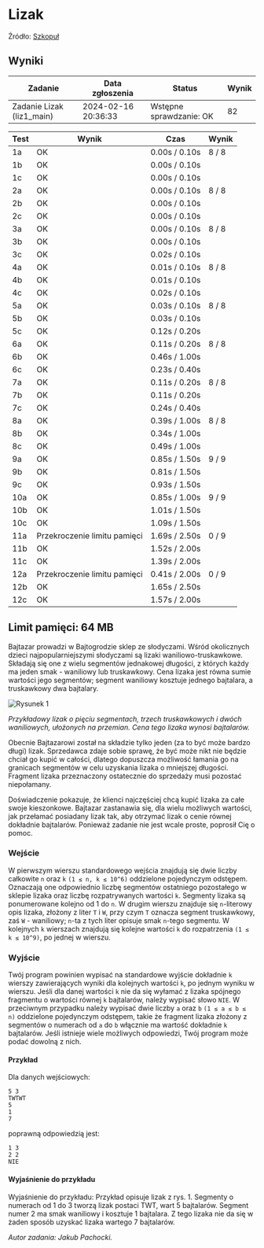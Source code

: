 # Lizak

Źródło: <a href="https://szkopul.edu.pl/problemset/problem/AWhdD7i4V7mupdKWVtpgfGSM/site/?key=statement">Szkopuł</a>

## Wyniki

| Zadanie                   | Data zgłoszenia      | Status                     | Wynik |
|---------------------------|----------------------|----------------------------|-------|
| Zadanie Lizak (liz1_main) | 2024-02-16 20:36:33 | Wstępne sprawdzanie: OK | 82    |

| Test | Wynik | Czas | Wynik |
|------|-------|------|-------|
| 1a | OK | 0.00s / 0.10s | 8 / 8 |
| 1b | OK | 0.00s / 0.10s | |
| 1c | OK | 0.00s / 0.10s | |
| 2a | OK | 0.00s / 0.10s | 8 / 8 |
| 2b | OK | 0.00s / 0.10s | |
| 2c | OK | 0.00s / 0.10s | |
| 3a | OK | 0.00s / 0.10s | 8 / 8 |
| 3b | OK | 0.00s / 0.10s | |
| 3c | OK | 0.02s / 0.10s | |
| 4a | OK | 0.01s / 0.10s | 8 / 8 |
| 4b | OK | 0.01s / 0.10s | |
| 4c | OK | 0.02s / 0.10s | |
| 5a | OK | 0.03s / 0.10s | 8 / 8 |
| 5b | OK | 0.03s / 0.10s | |
| 5c | OK | 0.12s / 0.20s | |
| 6a | OK | 0.11s / 0.20s | 8 / 8 |
| 6b | OK | 0.46s / 1.00s | |
| 6c | OK | 0.23s / 0.40s | |
| 7a | OK | 0.11s / 0.20s | 8 / 8 |
| 7b | OK | 0.11s / 0.20s | |
| 7c | OK | 0.24s / 0.40s | |
| 8a | OK | 0.39s / 1.00s | 8 / 8 |
| 8b | OK | 0.34s / 1.00s | |
| 8c | OK | 0.49s / 1.00s | |
| 9a | OK | 0.85s / 1.50s | 9 / 9 |
| 9b | OK | 0.81s / 1.50s | |
| 9c | OK | 0.93s / 1.50s | |
| 10a | OK | 0.85s / 1.00s | 9 / 9 |
| 10b | OK | 1.01s / 1.50s | |
| 10c | OK | 1.09s / 1.50s | |
| 11a | Przekroczenie limitu pamięci | 1.69s / 2.50s | 0 / 9 |
| 11b | OK | 1.52s / 2.00s | |
| 11c | OK | 1.39s / 2.00s | |
| 12a | Przekroczenie limitu pamięci | 0.41s / 2.00s | 0 / 9 |
| 12b | OK | 1.65s / 2.50s | |
| 12c | OK | 1.57s / 2.00s | |



## Limit pamięci: 64 MB

Bajtazar prowadzi w Bajtogrodzie sklep ze słodyczami. Wśród okolicznych dzieci najpopularniejszymi słodyczami są lizaki waniliowo-truskawkowe. Składają się one z wielu segmentów jednakowej długości, z których każdy ma jeden smak - waniliowy lub truskawkowy. Cena lizaka jest równa sumie wartości jego segmentów; segment waniliowy kosztuje jednego bajtalara, a truskawkowy dwa bajtalary.

![Rysunek 1](https://szkopul.edu.pl/problemset/problem/AWhdD7i4V7mupdKWVtpgfGSM/site/images/OI18/lizak.jpg) 

*Przykładowy lizak o pięciu segmentach, trzech truskawkowych i dwóch waniliowych, ułożonych na przemian. Cena tego lizaka wynosi  bajtalarów.*


Obecnie Bajtazarowi został na składzie tylko jeden (za to być może bardzo długi) lizak. Sprzedawca zdaje sobie sprawę, że być może nikt nie będzie chciał go kupić w całości, dlatego dopuszcza możliwość łamania go na granicach segmentów w celu uzyskania lizaka o mniejszej długości. Fragment lizaka przeznaczony ostatecznie do sprzedaży musi pozostać niepołamany.

Doświadczenie pokazuje, że klienci najczęściej chcą kupić lizaka za całe swoje kieszonkowe. Bajtazar zastanawia się, dla wielu możliwych wartości, jak przełamać posiadany lizak tak, aby otrzymać lizak o cenie równej dokładnie bajtalarów. Ponieważ zadanie nie jest wcale proste, poprosił Cię o pomoc.

### Wejście

W pierwszym wierszu standardowego wejścia znajdują się dwie liczby całkowite `n` oraz `k` `(1 ≤ n, k ≤ 10^6)` oddzielone pojedynczym odstępem. Oznaczają one odpowiednio liczbę segmentów ostatniego pozostałego w sklepie lizaka oraz liczbę rozpatrywanych wartości `k`. Segmenty lizaka są ponumerowane kolejno od 1 do `n`. W drugim wierszu znajduje się `n`-literowy opis lizaka, złożony z liter `T` i `W`, przy czym `T` oznacza segment truskawkowy, zaś `W` - waniliowy; `n`-ta z tych liter opisuje smak `n`-tego segmentu. W kolejnych `k` wierszach znajdują się kolejne wartości `k` do rozpatrzenia `(1 ≤ k ≤ 10^9)`, po jednej w wierszu.

### Wyjście

Twój program powinien wypisać na standardowe wyjście dokładnie `k` wierszy zawierających wyniki dla kolejnych wartości `k`, po jednym wyniku w wierszu. Jeśli dla danej wartości `k` nie da się wyłamać z lizaka spójnego fragmentu o wartości równej `k` bajtalarów, należy wypisać słowo `NIE`. W przeciwnym przypadku należy wypisać dwie liczby `a` oraz `b` `(1 ≤ a ≤ b ≤ n)` oddzielone pojedynczym odstępem, takie że fragment lizaka złożony z segmentów o numerach od `a` do `b` włącznie ma wartość dokładnie `k` bajtalarów. Jeśli istnieje wiele możliwych odpowiedzi, Twój program może podać dowolną z nich.

#### Przykład

Dla danych wejściowych:

```
5 3
TWTWT
5
1
7
```

poprawną odpowiedzią jest:
```
1 3
2 2
NIE
```

#### Wyjaśnienie do przykładu

Wyjaśnienie do przykładu: Przykład opisuje lizak z rys. 1. Segmenty o numerach od 1 do 3 tworzą lizak postaci TWT, wart 5 bajtalarów. Segment numer 2 ma smak waniliowy i kosztuje 1 bajtalara. Z tego lizaka nie da się w żaden sposób uzyskać lizaka wartego 7 bajtalarów.

_Autor zadania: Jakub Pachocki._